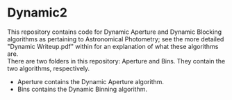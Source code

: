 # Dynamic2

This repository contains code for Dynamic Aperture and Dynamic Blocking algorithms as pertaining to Astronomical Photometry; see the more detailed "Dynamic Writeup.pdf" within for an explanation of what these algorithms are.  
There are two folders in this repository: Aperture and Bins. They contain the two algorithms, respectively.
 * Aperture contains the Dynamic Aperture algorithm.
 * Bins contains the Dynamic Binning algorithm.

